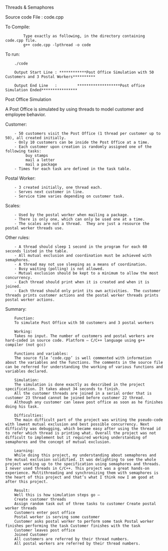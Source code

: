 Threads & Semaphores

Source code File : code.cpp

To Compile:

			Type exactly as following, in the directory containing code.cpp file.
			g++ code.cpp -lpthread -o code


To run:

		./code

		Output Start Line : ************Post Office Simulation with 50 Customers and 3 Postal Workers**********

		Output End Line   : 		*******************Post office Simulation Ended****************



Post Office Simulation

A Post Office is simulated by using threads to model customer and employee behavior.  


Customer:

        - 50 customers visit the Post Office (1 thread per customer up to 50), all created initially.
        - Only 10 customers can be inside the Post Office at a time.
        - Each customer upon creation is randomly assigned one of the following tasks:
             buy stamps
             mail a letter
             mail a package
        - Times for each task are defined in the task table.


Postal Worker:

        - 3 created initially, one thread each.
        - Serves next customer in line.
        - Service time varies depending on customer task.


Scales:

        - Used by the postal worker when mailing a package.
        - There is only one, which can only be used one at a time. 
        - The scales are not a thread.  They are just a resource the postal worker threads use. 


Other rules:

        - A thread should sleep 1 second in the program for each 60 seconds listed in the table.  
        - All mutual exclusion and coordination must be achieved with semaphores.  
        - A thread may not use sleeping as a means of coordination.  
        - Busy waiting (polling) is not allowed. 
        - Mutual exclusion should be kept to a minimum to allow the most concurrency.
        - Each thread should print when it is created and when it is joined.
        - Each thread should only print its own activities.  The customer threads prints customer actions and the postal worker threads prints postal worker actions.  

Summary:

        Function:
		To simulate Post Office with 50 customers and 3 postal workers
		
		Working:
		Takes no input. The number of customers and postal workers are hard-coded in source code. Platform – C/C++ language using g++ compiler (not gcc)

		Functions and variables:
		The source file ‘code.cpp’ is well commented with information about the variables and the functions. The comments in the source file can be referred for understanding the working of various functions and variables declared.
		
		Simulation:
		The simulation is done exactly as described in the project specification. It takes about 34 seconds to finish.
		All the customer threads are joined in a serial order that is customer 23 thread cannot be joined before customer 22 thread.
		Although any customer can leave post office as soon as he finishes doing his task.
		
		Difficulties:
		The main difficult part of the project was writing the pseudo-code with lowest mutual exclusion and best possible concurrency. Next difficulty was debugging, which became easy after using the thread id to refer which thread is printing what. Overall the project was not difficult to implement but it required working understanding of semaphores and the concept of mutual exclusion.
		
		Learning:
		While doing this project, my understanding about semaphores and the mutual exclusion solidified. It was delighting to see the whole project working up to the specification using semaphores and threads. I never used threads in C/C++. This project was a great hands-on experience. Multithreading and synchronizing them with semaphores is the heart of this project and that’s what I think now I am good at after this project.
		
		Result:
		Well this is how simulation steps go –
		Create customer threads
		Assign random task out of three tasks to customer Create postal worker threads
		Customers enter post office
		Postal worker is serving some customer
		Customer asks postal worker to perform some task Postal worker finishes performing the task Customer finishes with the task
		Customer leaves post office
		Joined Customer
		All customers are referred by their thread numbers.
		All postal workers are referred by their thread numbers.